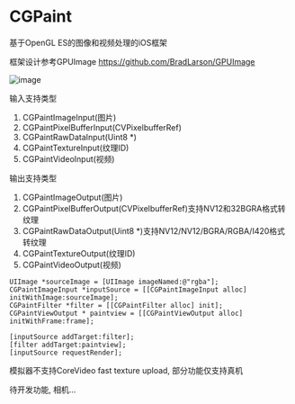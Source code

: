 # CGPaint
基于OpenGL ES的图像和视频处理的iOS框架

框架设计参考GPUImage https://github.com/BradLarson/GPUImage

![image](https://user-images.githubusercontent.com/15692322/124691103-da010180-df0d-11eb-8e20-e6d9791ff708.png)

输入支持类型
1. CGPaintImageInput(图片)
2. CGPaintPixelBufferInput(CVPixelbufferRef)
3. CGPaintRawDataInput(Uint8 *)
4. CGPaintTextureInput(纹理ID)
5. CGPaintVideoInput(视频)

输出支持类型
1. CGPaintImageOutput(图片)
2. CGPaintPixelBufferOutput(CVPixelbufferRef)支持NV12和32BGRA格式转纹理
4. CGPaintRawDataOutput(Uint8 *)支持NV12/NV12/BGRA/RGBA/I420格式转纹理
5. CGPaintTextureOutput(纹理ID)
6. CGPaintVideoOutput(视频)

``` 
UIImage *sourceImage = [UIImage imageNamed:@"rgba"];
CGPaintImageInput *inputSource = [[CGPaintImageInput alloc] initWithImage:sourceImage];
CGPaintFilter *filter = [[CGPaintFilter alloc] init];
CGPaintViewOutput * paintview = [[CGPaintViewOutput alloc] initWithFrame:frame];

[inputSource addTarget:filter];
[filter addTarget:paintview];
[inputSource requestRender];
```

模拟器不支持CoreVideo fast texture upload, 部分功能仅支持真机

待开发功能, 相机...
